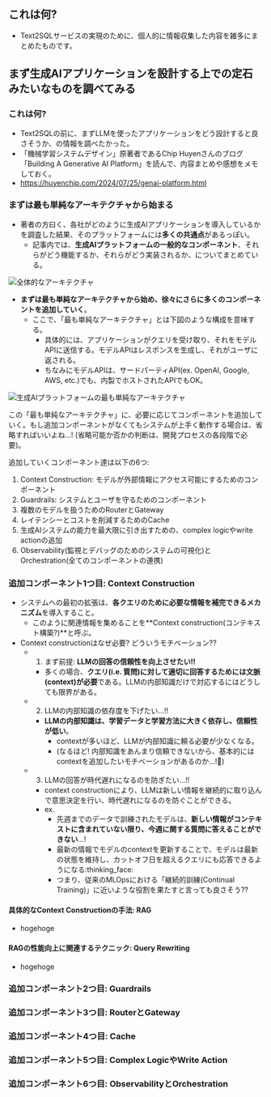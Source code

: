 ## これは何?

- Text2SQLサービスの実現のために、個人的に情報収集した内容を雑多にまとめたものです。

## まず生成AIアプリケーションを設計する上での定石みたいなものを調べてみる

### これは何?

- Text2SQLの前に、まずLLMを使ったアプリケーションをどう設計すると良さそうか、の情報を調べたかった。
- 「機械学習システムデザイン」原著者であるChip Huyenさんのブログ「Building A Generative AI Platform」を読んで、内容まとめや感想をメモしておく。
- <https://huyenchip.com/2024/07/25/genai-platform.html>

### まずは最も単純なアーキテクチャから始まる

- 著者の方曰く、各社がどのように生成AIアプリケーションを導入しているかを調査した結果、そのプラットフォームには**多くの共通点**があるっぽい。
  - 記事内では、**生成AIプラットフォームの一般的なコンポーネント**、それらがどう機能するか、それらがどう実装されるか、についてまとめている。

![全体的なアーキテクチャ](https://prod-files-secure.s3.us-west-2.amazonaws.com/6623ab3b-143f-49a2-82e8-9548c88947bc/93440e6b-f6d8-4509-8e67-8479935c71d7/image.png)

- **まずは最も単純なアーキテクチャから始め、徐々にさらに多くのコンポーネントを追加していく**。
  - ここで、「最も単純なアーキテクチャ」とは下図のような構成を意味する。
    - 具体的には、アプリケーションがクエリを受け取り、それをモデルAPIに送信する。モデルAPIはレスポンスを生成し、それがユーザに返される。
    - ちなみにモデルAPIは、サードパーティAPI(ex. OpenAI, Google, AWS, etc.)でも、内製でホストされたAPIでもOK。

![生成AIプラットフォームの最も単純なアーキテクチャ](https://prod-files-secure.s3.us-west-2.amazonaws.com/6623ab3b-143f-49a2-82e8-9548c88947bc/c7ee4653-af60-452c-bb55-4b2320f2f3b9/image.png)

この「最も単純なアーキテクチャ」に、必要に応じてコンポーネントを追加していく。もし追加コンポーネントがなくてもシステムが上手く動作する場合は、省略すればいいよね...! (省略可能か否かの判断は、開発プロセスの各段階で必要)。

追加していくコンポーネント達は以下の6つ:

1. Context Construction: モデルが外部情報にアクセス可能にするためのコンポーネント
2. Guardrails: システムとユーザを守るためのコンポーネント
3. 複数のモデルを扱うためのRouterとGateway
4. レイテンシーとコストを削減するためのCache
5. 生成AIシステムの能力を最大限に引き出すための、complex logicやwrite actionの追加  
6. Observability(監視とデバッグのためのシステムの可視化)とOrchestration(全てのコンポーネントの連携)

### 追加コンポーネント1つ目: Context Construction

- システムへの最初の拡張は、**各クエリのために必要な情報を補完できるメカニズム**を導入すること。
  - このように関連情報を集めることを**Context construction(コンテキスト構築?)**と呼ぶ。
- Context constructionはなぜ必要? どういうモチベーション??
  - 1. まず前提: **LLMの回答の信頼性を向上させたい!!**
    - 多くの場合、**クエリ(i.e. 質問)に対して適切に回答するためには文脈(context)が必要**である。LLMの内部知識だけで対応するにはどうしても限界がある。
  - 2. LLMの内部知識の依存度を下げたい...!!
    - **LLMの内部知識は、学習データと学習方法に大きく依存し、信頼性が低い**。
      - contextが多いほど、LLMが内部知識に頼る必要が少なくなる。
      - (なるほど! 内部知識をあんまり信頼できないから、基本的にはcontextを追加したいモチベーションがあるのか...!:thinking:)
  - 3. LLMの回答が時代遅れになるのを防ぎたい...!!
    - context constructionにより、LLMは新しい情報を継続的に取り込んで意思決定を行い、時代遅れになるのを防ぐことができる。
    - ex.
      - 先週までのデータで訓練されたモデルは、**新しい情報がコンテキストに含まれていない限り、今週に関する質問に答えることができない**...!
      - 最新の情報でモデルのcontextを更新することで、モデルは最新の状態を維持し、カットオフ日を超えるクエリにも応答できるようになる:thinking_face:
      - つまり、従来のMLOpsにおける「継続的訓練(Continual Training)」に近いような役割を果たすと言っても良さそう??

#### 具体的なContext Constructionの手法: RAG

- hogehoge

#### RAGの性能向上に関連するテクニック: Query Rewriting

- hogehoge

### 追加コンポーネント2つ目: Guardrails

### 追加コンポーネント3つ目: RouterとGateway

### 追加コンポーネント4つ目: Cache

### 追加コンポーネント5つ目: Complex LogicやWrite Action

### 追加コンポーネント6つ目: ObservabilityとOrchestration
